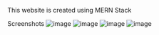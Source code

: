 This website is created using MERN Stack

Screenshots
![image](https://user-images.githubusercontent.com/79097544/227862529-0197740d-c9ae-4c03-aec2-e31c1ec8e898.png)
![image](https://user-images.githubusercontent.com/79097544/227862572-84ef7925-245b-4e92-9441-948ceedb9c08.png)
![image](https://user-images.githubusercontent.com/79097544/227862669-e6dab509-4e9f-49eb-837d-7ab398346e1e.png)
![image](https://user-images.githubusercontent.com/79097544/227862819-12d6e730-b031-43db-b0d8-15152d4930e3.png)
